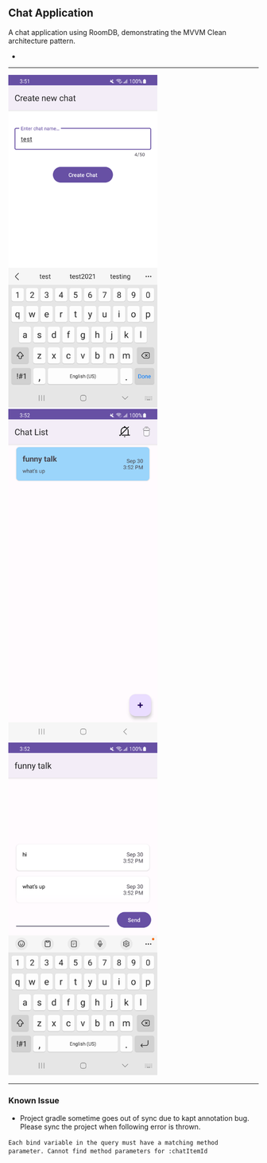 ## Chat Application

A chat application using RoomDB, demonstrating the MVVM Clean architecture pattern.

-

<hr>

<span>
<img src="https://github.com/alexgomes09/ChatApplication/blob/main/assets/new_chat.png" width="300">
<img src="https://raw.githubusercontent.com/alexgomes09/ChatApplication/main/assets/chat_list.png" width="300">
<img src="https://github.com/alexgomes09/ChatApplication/blob/main/assets/chat_message.png?raw=true" width="300">
</span>

<hr/>

### Known Issue
- Project gradle sometime goes out of sync due to kapt annotation bug. Please sync the project when following error is thrown.

<code>Each bind variable in the query must have a matching method parameter. Cannot find method parameters for :chatItemId
</code>